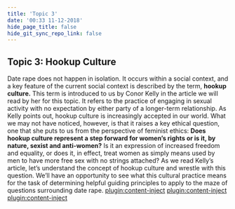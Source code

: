 ```yaml
---
title: 'Topic 3'
date: '00:33 11-12-2018'
hide_page_title: false
hide_git_sync_repo_link: false
---
```


Topic 3: Hookup Culture
-----------------------
Date rape does not happen in isolation. It occurs within a social context, and a key feature of the current social context is described by the term, **hookup culture.** This term is introduced to us by Conor Kelly in the article we will read by her for this topic. It refers to the practice of engaging in sexual activity with no expectation by either party of a longer-term relationship.
As Kelly points out, hookup culture is increasingly accepted in our world. What we may not have noticed, however, is that it raises a key ethical question, one that she puts to us from the perspective of feminist ethics: **Does hookup culture represent a step forward for women’s rights or is it, by nature, sexist and anti-women?** Is it an expression of increased freedom and equality, or does it, in effect, treat women as simply means used by men to have more free sex with no strings attached?
As we read Kelly’s article, let’s understand the concept of hookup culture and wrestle with this question. We’ll have an opportunity to see what this cultural practice means for the task of determining helpful guiding principles to apply to the maze of questions surrounding date rape.
[plugin:content-inject](../_6-3)
[plugin:content-inject](../_6-4)
[plugin:content-inject](../_6-5)
